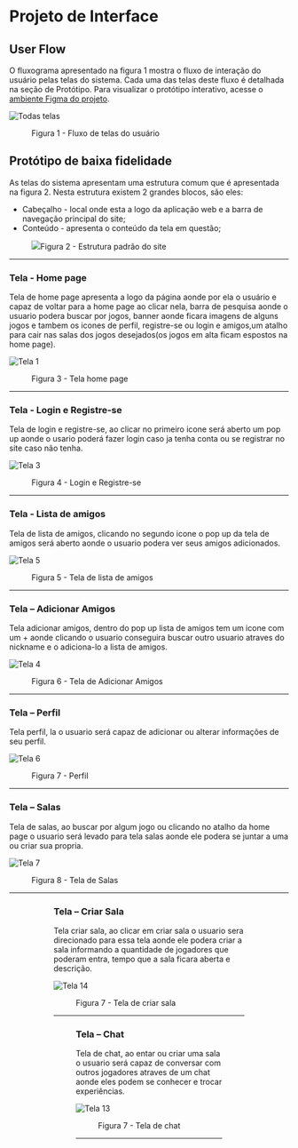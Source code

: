 
# Projeto de Interface


## User Flow

O fluxograma apresentado na figura 1 mostra o fluxo de interação do usuário pelas telas do sistema. Cada uma das telas deste fluxo é detalhada na seção de Protótipo. Para visualizar o protótipo interativo, acesse o <a href="https://www.figma.com/proto/hmYlDcIeb9Muq5sbxBzTqU/Untitled?type=design&node-id=1-2&t=YnjD1XUWNbGzugpF-1&scaling=contain&page-id=0%3A1&starting-point-node-id=1%3A2">ambiente Figma do projeto</a>.

 ![Todas telas ](https://github.com/ICEI-PUC-Minas-PMV-ADS/pmv-ads-2023-2-e1-proj-web-t4-group_4/assets/144962568/5abb6fb8-1b61-4763-ae14-8d2723bdd9a5)

  
<figure> 
    <figcaption>Figura 1 - Fluxo de telas do usuário
</figure> 


## Protótipo de baixa fidelidade

As telas do sistema apresentam uma estrutura comum que é apresentada na figura 2. Nesta estrutura existem 2 grandes blocos, são eles:
<ul>
  <li>Cabeçalho - local onde esta a logo da aplicação web e a barra de navegação principal do site;</li>
  <li>Conteúdo - apresenta o conteúdo da tela em questão;</li>

</ul>

<figure> 
  <img src="https://github.com/ICEI-PUC-Minas-PMV-ADS/pmv-ads-2023-2-e1-proj-web-t4-group_4/assets/144962568/5ab12922-b0c0-4490-bf20-f5773412b6bb)"
    <figcaption>Figura 2 - Estrutura padrão do site
</figure> 
<hr>

<h3><b>Tela - Home page</b></h3>
<p>Tela de home page apresenta a logo da página aonde por ela o usuário e capaz de voltar para a home page ao clicar nela, barra de pesquisa aonde o usuario podera buscar por jogos, banner aonde ficara imagens de alguns jogos e tambem os icones de perfil, registre-se ou login e amigos,um atalho para cair nas salas dos jogos desejados(os jogos em alta ficam espostos na home page). </p>
  
![Tela 1](https://github.com/ICEI-PUC-Minas-PMV-ADS/pmv-ads-2023-2-e1-proj-web-t4-group_4/assets/144962568/63a52004-dc19-45b0-9f3e-0dae7a13c124)

<figure> 
  <figcaption>Figura 3 - Tela home page
</figure> 
<hr>


<h3><b>Tela - Login e Registre-se</b></h3>
<p>Tela de login e registre-se, ao clicar no primeiro icone será  aberto um pop up aonde o usario poderá fazer login caso ja tenha conta ou se registrar no site caso não tenha.</p>

 ![Tela 3](https://github.com/ICEI-PUC-Minas-PMV-ADS/pmv-ads-2023-2-e1-proj-web-t4-group_4/assets/144962568/c18f2b0d-b102-4834-93f2-86bf3af00240)
  
<figure> 
  <figcaption> Figura 4 - Login e Registre-se
</figure> 
<hr>

<h3><b>Tela - Lista de amigos</b></h3>
<p>Tela de lista de amigos, clicando no segundo icone o pop up da tela de amigos será aberto aonde o usuario podera ver seus amigos adicionados.</p>


![Tela 5](https://github.com/ICEI-PUC-Minas-PMV-ADS/pmv-ads-2023-2-e1-proj-web-t4-group_4/assets/144962568/1a5b0aac-5bfb-4db5-a74f-42c3ac41692d)


  
<figure>  
    <figcaption>Figura 5 - Tela de lista de amigos     
</figure> 
<hr>

<h3><b>Tela – Adicionar Amigos</b></h3>
<p>Tela adicionar amigos, dentro do pop up lista de amigos tem um icone com um + aonde clicando o usuario conseguira buscar outro usuario atraves do nickname e o adiciona-lo a lista de amigos. </p>
  
![Tela 4](https://github.com/ICEI-PUC-Minas-PMV-ADS/pmv-ads-2023-2-e1-proj-web-t4-group_4/assets/144962568/37a9631c-db56-4088-83d0-951ec22193d5)


<figure> 
    <figcaption>Figura 6 - Tela de Adicionar Amigos
</figure>
<hr>

<h3><b>Tela – Perfil</b></h3>
<p>Tela perfil, la o usuario será capaz de adicionar ou alterar informações de seu perfil.</p>
  
 
  ![Tela 6](https://github.com/ICEI-PUC-Minas-PMV-ADS/pmv-ads-2023-2-e1-proj-web-t4-group_4/assets/144962568/c5ff8852-782a-465f-9798-cf94c30bef9d)


<figure> 
    <figcaption>Figura 7 - Perfil
</figure>
<hr> 
  
  <h3><b>Tela – Salas</b></h3>
<p>Tela de salas, ao buscar por algum jogo ou clicando no atalho da home page o usuario será levado para tela salas aonde ele podera se juntar a uma ou criar sua propria.</p>

  ![Tela 7](https://github.com/ICEI-PUC-Minas-PMV-ADS/pmv-ads-2023-2-e1-proj-web-t4-group_4/assets/144962568/d68ab21d-1c6d-4887-a292-d0155be87459)


<figure> 
    <figcaption>Figura 8 - Tela de Salas
</figure>
<hr>

  

<figure> 



  

<figure> 
<h3><b>Tela – Criar Sala</b></h3>
<p>Tela criar sala, ao clicar em criar sala o usuario sera direcionado para essa tela aonde ele podera criar a sala informando a quantidade de jogadores que poderam entra, tempo que a sala ficara aberta e descrição.</p>
  
 
 ![Tela 14](https://github.com/ICEI-PUC-Minas-PMV-ADS/pmv-ads-2023-2-e1-proj-web-t4-group_4/assets/144962568/2f65bf6a-bb26-4c53-a567-d79608d958bc)



<figure> 
    <figcaption>Figura 7 - Tela de criar sala
</figure>
<hr> 

<figure> 
<h3><b>Tela – Chat</b></h3>
<p>Tela de chat, ao entar ou criar uma sala o usuario será capaz de conversar com outros jogadores atraves de um chat aonde eles podem se conhecer e trocar experiências.</p>
  
 
 ![Tela 13](https://github.com/ICEI-PUC-Minas-PMV-ADS/pmv-ads-2023-2-e1-proj-web-t4-group_4/assets/144962568/90a8d2ea-2940-4eca-9f66-35640c602301)



<figure> 
    <figcaption>Figura 7 - Tela de chat
</figure>
<hr> 
 
